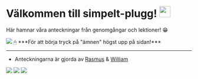 # Välkommen till simpelt-plugg! <img src="https://raw.githubusercontent.com/MartinHeinz/MartinHeinz/master/wave.gif" width="30px">
Här hamnar våra anteckningar från genomgångar och lektioner! 😁


<img src="https://github.com/rasmus-ob/simpelt-plugg/blob/main/src/tutorial1.png?raw=true">
🖱 ***För att börja tryck på "ämnen" högst upp på sidan!***

---

- Anteckningarna är gjorda av [Rasmus](https://github.com/rasmus-ob/) & [William](https://github.com/Willys07)     

![](https://img.shields.io/badge/skolanteckningar-informational?style=for-the-badge&logo=&logoColor=white&color=ec8b5e&labelColor=141a46)
![](https://img.shields.io/badge/läxor-informational?style=for-the-badge&logo=&logoColor=white&color=141a46&labelColor=ec8b5e)
![](https://img.shields.io/badge/genomgångar-informational?style=for-the-badge&logo=&logoColor=white&color=ec8b5e&labelColor=141a46)


<!--
  https://shields.io/
--> 
